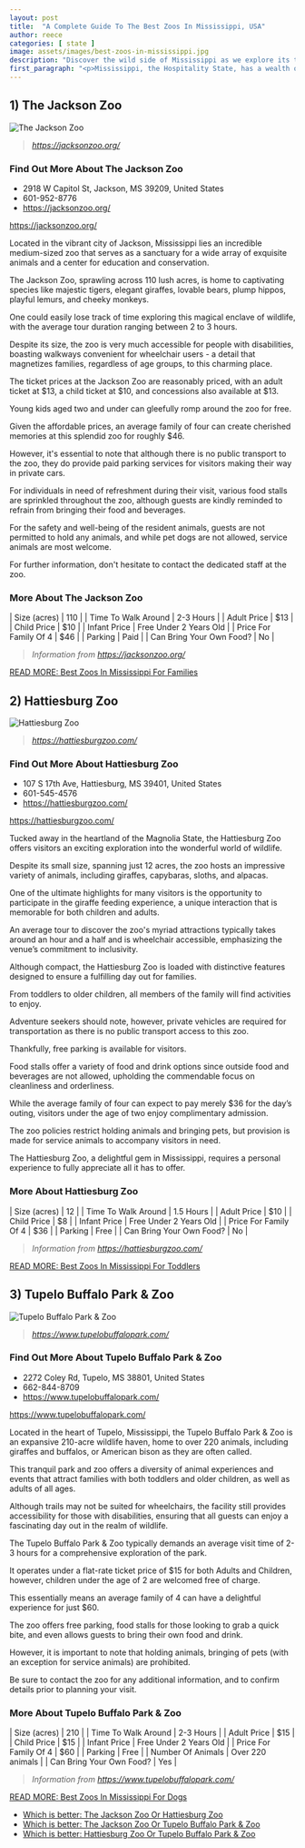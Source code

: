 ```yaml
---
layout: post
title:  "A Complete Guide To The Best Zoos In Mississippi, USA"
author: reece
categories: [ state ]
image: assets/images/best-zoos-in-mississippi.jpg
description: "Discover the wild side of Mississippi as we explore its top-rated zoos. Learn about their diverse animal species, interactive exhibits, conservation programs, and fun-filled activities for all ages. An ultimate guide for animal lovers and adventurous families!"
first_paragraph: "<p>Mississippi, the Hospitality State, has a wealth of attractions that draw people's attention, but their zoos are a category of their own, offering fun and educational experiences that cater to all demographics.</p><p>In an era where conservation and education are increasingly influential, Mississippi's zoos not only provide an entertaining day out for families, but also contribute to important ecological efforts and wildlife preservation.</p><p>From interactive exhibits to guided tours, Mississippi's zoos bring the wilderness into a tangible reach.</p><p>Follow along as we explore the best zoos in Mississippi, showcasing incredible wildlife, engaging experiences, and their commitment to conservation.</p>"
---
```




## 1) The Jackson Zoo 

![The Jackson Zoo](assets/images/zoos/jacksonzoo.jpg)

> *https://jacksonzoo.org/* 



<div class="find-out-more" markdown="1">

### Find Out More About The Jackson Zoo

- 2918 W Capitol St, Jackson, MS 39209, United States
- 601-952-8776
- https://jacksonzoo.org/


<a href="https://jacksonzoo.org/">https://jacksonzoo.org/</a>

</div>


Located in the vibrant city of Jackson, Mississippi lies an incredible medium-sized zoo that serves as a sanctuary for a wide array of exquisite animals and a center for education and conservation. 

The Jackson Zoo, sprawling across 110 lush acres, is home to captivating species like majestic tigers, elegant giraffes, lovable bears, plump hippos, playful lemurs, and cheeky monkeys. 

One could easily lose track of time exploring this magical enclave of wildlife, with the average tour duration ranging between 2 to 3 hours. 

Despite its size, the zoo is very much accessible for people with disabilities, boasting walkways convenient for wheelchair users - a detail that magnetizes families, regardless of age groups, to this charming place.

The ticket prices at the Jackson Zoo are reasonably priced, with an adult ticket at $13, a child ticket at $10, and concessions also available at $13. 

Young kids aged two and under can gleefully romp around the zoo for free. 

Given the affordable prices, an average family of four can create cherished memories at this splendid zoo for roughly $46. 

However, it's essential to note that although there is no public transport to the zoo, they do provide paid parking services for visitors making their way in private cars. 

For individuals in need of refreshment during their visit, various food stalls are sprinkled throughout the zoo, although guests are kindly reminded to refrain from bringing their food and beverages. 

For the safety and well-being of the resident animals, guests are not permitted to hold any animals, and while pet dogs are not allowed, service animals are most welcome. 

For further information, don't hesitate to contact the dedicated staff at the zoo.

<div class="overview" markdown="1" id="wyntk-the-jackson-zoo"> 

### More About The Jackson Zoo
    

| Size (acres) | 110 |
| Time To Walk Around | 2-3 Hours |
| Adult Price | $13 |
| Child Price | $10 |
| Infant Price | Free Under 2 Years Old |
| Price For Family Of 4 | $46 |
| Parking  | Paid |
| Can Bring Your Own Food? | No |


> *Information from https://jacksonzoo.org/* 



</div>

<a href="/best-zoos-in-mississippi-for-families">READ MORE: Best Zoos In Mississippi For Families</a>



## 2) Hattiesburg Zoo 

![Hattiesburg Zoo](assets/images/zoos/hattiesburgzoo.jpg)

> *https://hattiesburgzoo.com/* 



<div class="find-out-more" markdown="1">

### Find Out More About Hattiesburg Zoo

- 107 S 17th Ave, Hattiesburg, MS 39401, United States
- 601-545-4576
- https://hattiesburgzoo.com/


<a href="https://hattiesburgzoo.com/">https://hattiesburgzoo.com/</a>

</div>


Tucked away in the heartland of the Magnolia State, the Hattiesburg Zoo offers visitors an exciting exploration into the wonderful world of wildlife. 

Despite its small size, spanning just 12 acres, the zoo hosts an impressive variety of animals, including giraffes, capybaras, sloths, and alpacas. 

One of the ultimate highlights for many visitors is the opportunity to participate in the giraffe feeding experience, a unique interaction that is memorable for both children and adults. 

An average tour to discover the zoo's myriad attractions typically takes around an hour and a half and is wheelchair accessible, emphasizing the venue’s commitment to inclusivity.

Although compact, the Hattiesburg Zoo is loaded with distinctive features designed to ensure a fulfilling day out for families. 

From toddlers to older children, all members of the family will find activities to enjoy. 

Adventure seekers should note, however, private vehicles are required for transportation as there is no public transport access to this zoo. 

Thankfully, free parking is available for visitors. 

Food stalls offer a variety of food and drink options since outside food and beverages are not allowed, upholding the commendable focus on cleanliness and orderliness. 

While the average family of four can expect to pay merely $36 for the day’s outing, visitors under the age of two enjoy complimentary admission. 

The zoo policies restrict holding animals and bringing pets, but provision is made for service animals to accompany visitors in need. 

The Hattiesburg Zoo, a delightful gem in Mississippi, requires a personal experience to fully appreciate all it has to offer.

<div class="overview" markdown="1" id="wyntk-hattiesburg-zoo"> 

### More About Hattiesburg Zoo
    

| Size (acres) | 12 |
| Time To Walk Around | 1.5 Hours |
| Adult Price | $10 |
| Child Price | $8 |
| Infant Price | Free Under 2 Years Old |
| Price For Family Of 4 | $36 |
| Parking  | Free |
| Can Bring Your Own Food? | No |


> *Information from https://hattiesburgzoo.com/* 



</div>

<a href="/best-zoos-in-mississippi-for-toddlers">READ MORE: Best Zoos In Mississippi For Toddlers</a>



## 3) Tupelo Buffalo Park & Zoo 

![Tupelo Buffalo Park & Zoo](assets/images/zoos/tupelobuffalopark.jpg)

> *https://www.tupelobuffalopark.com/* 



<div class="find-out-more" markdown="1">

### Find Out More About Tupelo Buffalo Park & Zoo

- 2272 Coley Rd, Tupelo, MS 38801, United States
- 662-844-8709
- https://www.tupelobuffalopark.com/


<a href="https://www.tupelobuffalopark.com/">https://www.tupelobuffalopark.com/</a>

</div>


Located in the heart of Tupelo, Mississippi, the Tupelo Buffalo Park & Zoo is an expansive 210-acre wildlife haven, home to over 220 animals, including giraffes and buffalos, or American bison as they are often called. 

This tranquil park and zoo offers a diversity of animal experiences and events that attract families with both toddlers and older children, as well as adults of all ages. 

Although trails may not be suited for wheelchairs, the facility still provides accessibility for those with disabilities, ensuring that all guests can enjoy a fascinating day out in the realm of wildlife. 



The Tupelo Buffalo Park & Zoo typically demands an average visit time of 2-3 hours for a comprehensive exploration of the park. 

It operates under a flat-rate ticket price of $15 for both Adults and Children, however, children under the age of 2 are welcomed free of charge. 

This essentially means an average family of 4 can have a delightful experience for just $60. 

The zoo offers free parking, food stalls for those looking to grab a quick bite, and even allows guests to bring their own food and drink. 

However, it is important to note that holding animals, bringing of pets (with an exception for service animals) are prohibited. 

Be sure to contact the zoo for any additional information, and to confirm details prior to planning your visit.

<div class="overview" markdown="1" id="wyntk-tupelo-buffalo-park--zoo"> 

### More About Tupelo Buffalo Park & Zoo
    

| Size (acres) | 210 |
| Time To Walk Around | 2-3 Hours |
| Adult Price | $15 |
| Child Price | $15 |
| Infant Price | Free Under 2 Years Old |
| Price For Family Of 4 | $60 |
| Parking  | Free |
| Number Of Animals | Over 220 animals |
| Can Bring Your Own Food? | Yes |


> *Information from https://www.tupelobuffalopark.com/* 



</div>

<a href="/best-zoos-in-mississippi-for-dogs">READ MORE: Best Zoos In Mississippi For Dogs</a>



* <a href="/the-jackson-zoo-vs-hattiesburg-zoo">Which is better: The Jackson Zoo Or Hattiesburg Zoo</a>
* <a href="/the-jackson-zoo-vs-tupelo-buffalo-park--zoo">Which is better: The Jackson Zoo Or Tupelo Buffalo Park & Zoo</a>
* <a href="/hattiesburg-zoo-vs-tupelo-buffalo-park--zoo">Which is better: Hattiesburg Zoo Or Tupelo Buffalo Park & Zoo</a>

